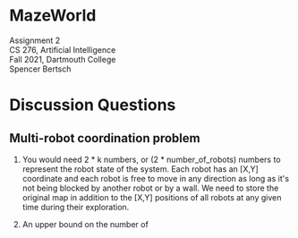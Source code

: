 # MazeWorld

Assignment 2  
CS 276, Artificial Intelligence  
Fall 2021, Dartmouth College  
Spencer Bertsch

# Discussion Questions

## Multi-robot coordination problem

1. You would need 2 * k numbers, or (2 * number_of_robots) numbers to represent the robot state of the system. Each robot has an [X,Y] coordinate
and each robot is free to move in any direction as long as it's not being blocked by another robot or by a wall. We need to store the original map
in addition to the [X,Y] positions of all robots at any given time during their exploration. 

2. An upper bound on the number of 